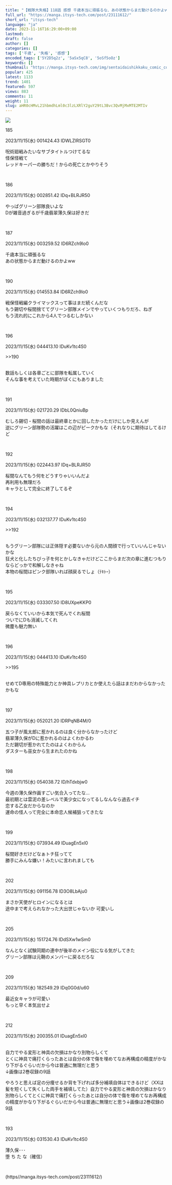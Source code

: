 ```yaml
---
title: "【戦隊大失格】118話 感想 千歳本当に頑張るな、あの状態からまだ動けるのかよｗｗｗ"
full_url: "https://manga.itsys-tech.com/post/23111612/"
short_url: "itsys-tech"
language: "ja"
date: 2023-11-16T16:29:00+09:00
lastmod: 
draft: false
author: []
categories: []
tags: ['千歳', '失格', '感想']
encoded_tags: ['5Y2D5q2z', '5aSx5qC8', '5oSf5oOz']
keywords: []
thumbnail: "https://manga.itsys-tech.com/img/sentaidaishikkaku_comic_cover12.jpg"
popular: 425
latest: 1133
trend: 1401
featured: 597
views: 883
comments: 11
weight: 11
slug: aHR0cHMvL21hbmdhLml0c3lzLXRlY2guY29tL3Bvc3QvMjMxMTE2MTIv
---
```


![](https://manga.itsys-tech.com/img/sentaidaishikkaku_comic_cover12.jpg)

<div><p class='t_h'>185 <p>2023/11/15(水) 001424.43 IDWLZlRSGT0</p></p><p class='t_b'>呪術廻戦みたいなサブタイトルつけてるな<br>怪保怪戦て<br>レッドキーパーの勝ちだ！からの死亡とかやりそう</p><br><p class='t_h'>186 <p>2023/11/15(水) 002851.42 IDq+BLRJR50</p></p><p class='t_b'>やっぱグリーン部隊良いよな<br>Dが雑音過ぎるが千歳翡翠薄久保は好きだ</p><br><p class='t_h'>187 <p>2023/11/15(水) 003259.52 ID6RZch9lo0</p></p><p class='t_b'>千歳本当に頑張るな<br>あの状態からまだ動けるのかよww</p><br><p class='t_h'>190 <p>2023/11/15(水) 014553.84 ID6RZch9lo0</p></p><p class='t_b'>戦保怪戦編クライマックスって事はまだ続くんだな<br>もう錫切や桜間捨ててグリーン部隊メインでやっていくつもりだろ、ねぎ<br>もう流れ的にこれから4人でつるむしかない</p><br><p class='t_h t_i'>196 <p>2023/11/15(水) 044413.10 IDuKv1tc4S0</p></p><p class='t_b t_i'><p class='anchor'>>>190</p><br>数話もしくは各章ごとに部隊を転属していく<br>そんな事を考えていた時期がぼくにもありました<br></p><br><p class='t_h'>191 <p>2023/11/15(水) 021720.29 IDbL0QniuBp</p></p><p class='t_b'>むしろ錫切・桜間の話は最終章とかに回したかっただけにしか見えんが<br>逆にグリーン部隊勢の活躍はこの辺がピークかもな（それなりに期待はしてるけど</p><br><p class='t_h'>192 <p>2023/11/15(水) 022443.97 IDq+BLRJR50</p></p><p class='t_b'>桜間なんてもう何をどうすりゃいいんだよ<br>再利用も無理だろ<br>キャラとして完全に終了してるぞ</p><br><p class='t_h t_i'>194 <p>2023/11/15(水) 032137.77 IDuKv1tc4S0</p></p><p class='t_b t_i'><p class='anchor'>>>192</p><br>もうグリーン部隊には正体隠す必要ないから元の人間顔で行っていいんじゃないかな<br>狂犬と化したちびっ子を何とかしなきゃだけどここからまだ次の章に進むつもりならどっかで和解しなきゃね<br>本物の桜間はピンク部隊いれば顔戻るでしょ（ﾃｷﾄｰ）</p><br><p class='t_h'>195 <p>2023/11/15(水) 033307.50 ID8UXpeKKP0</p></p><p class='t_b'>戻らなくていいから本気で死んでくれ桜間<br>ついでにDも消滅してくれ<br>微塵も魅力無い</p><br><p class='t_h t_i'>196 <p>2023/11/15(水) 044413.10 IDuKv1tc4S0</p></p><p class='t_b t_i'><p class='anchor'>>>195</p><br>せめてD専用の特殊能力とか神具レプリカとか使えたら話はまだわからなかったかもな</p><br><p class='t_h'>197 <p>2023/11/15(水) 052021.20 IDRPqNB4M/0</p></p><p class='t_b'>五つ子が風太郎に惹かれるのは良く分からなかったけど<br>翡翠薄久保がDに惹かれるのはよくわかるわ<br>ただ錫切が惹かれてたのはよくわからん<br>ダスターも巫女から生まれたのかね</p><br><p class='t_h'>198 <p>2023/11/15(水) 054038.72 ID/hTdxbjw0</p></p><p class='t_b'>今週の薄久保作画すごい気合入ってたな…<br>最初期とは雲泥の差レベルで美少女になってるしなんなら過去イチ<br>恋する乙女だからなのか<br>運命の怪人って完全に本命恋人候補狙ってきたな</p><br><p class='t_h'>199 <p>2023/11/15(水) 073934.49 IDuagEn5xl0</p></p><p class='t_b'>桜間好きだけどなぁトチ狂ってて<br>勝手にみんな嫌い！みたいに言われましても</p><br><p class='t_h'>202 <p>2023/11/15(水) 091156.78 ID3O8LbAju0</p></p><p class='t_b'>まさか天使がヒロインになるとは<br>途中まで考えられなかった大出世じゃないか 可愛いし</p><br><p class='t_h'>205 <p>2023/11/15(水) 151724.76 IDdSXw1wSm0</p></p><p class='t_b'>なんとなく試験同期の連中が後半のメイン役になる気がしてきた<br>グリーン部隊は元鞘のメンバーに戻るだろな</p><br><p class='t_h'>209 <p>2023/11/15(水) 182549.29 IDq0G0d/u60</p></p><p class='t_b'>最近女キャラが可愛い<br>もっと早く本気出せよ</p><br><p class='t_h'>212 <p>2023/11/15(水) 200355.01 IDuagEn5xl0</p></p><br>自力でやる変形と神具の欠損はかなり別物らしくて<br>とくに神具で痛打くらったあとは自分の体で傷を埋めてなお再構成の精度がかなり下がるぐらいだから今は普通に無理だと思う<br>↓画像は2巻収録の9話<br><blockquote class='imgur-embed-pub'></blockquote><p>やろうと思えば足の分痩せるか背を下げれば多分補填自体はできるけど（XXは髪を短くして失くした両手を補填してた）自力でやる変形と神具の欠損はかなり別物らしくてとくに神具で痛打くらったあとは自分の体で傷を埋めてなお再構成の精度がかなり下がるぐらいだから今は普通に無理だと思う↓画像は2巻収録の9話</p><br><p class='t_h'>193 <p>2023/11/15(水) 031530.43 IDuKv1tc4S0</p></p><p class='t_b'>薄久保･･･<br>堕 ち た な（確信）</p><br></div>

(https//manga.itsys-tech.com/post/23111612/)

